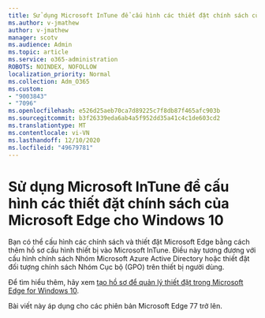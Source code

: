 ```yaml
---
title: Sử dụng Microsoft InTune để cấu hình các thiết đặt chính sách của Microsoft Edge cho Windows 10
ms.author: v-jmathew
author: v-jmathew
manager: scotv
ms.audience: Admin
ms.topic: article
ms.service: o365-administration
ROBOTS: NOINDEX, NOFOLLOW
localization_priority: Normal
ms.collection: Adm_O365
ms.custom:
- "9003843"
- "7096"
ms.openlocfilehash: e526d25aeb70ca7d89225c7f8db87f465afc903b
ms.sourcegitcommit: b3f26339eda6ab4a5f952dd35a41c4c1de603cd2
ms.translationtype: MT
ms.contentlocale: vi-VN
ms.lasthandoff: 12/10/2020
ms.locfileid: "49679781"
---
```

# <a name="use-microsoft-intune-to-configure-microsoft-edge-policy-settings-for-windows-10"></a>Sử dụng Microsoft InTune để cấu hình các thiết đặt chính sách của Microsoft Edge cho Windows 10

Bạn có thể cấu hình các chính sách và thiết đặt Microsoft Edge bằng cách thêm hồ sơ cấu hình thiết bị vào Microsoft InTune. Điều này tương đương với cấu hình chính sách Nhóm Microsoft Azure Active Directory hoặc thiết đặt đối tượng chính sách Nhóm Cục bộ (GPO) trên thiết bị người dùng.

Để tìm hiểu thêm, hãy xem [tạo hồ sơ để quản lý thiết đặt trong Microsoft Edge for Windows 10](https://go.microsoft.com/fwlink/?linkid=2133700).

Bài viết này áp dụng cho các phiên bản Microsoft Edge 77 trở lên.
